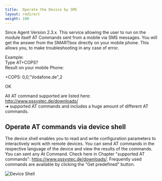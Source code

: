 ```yaml
---
title:  Operate the Device by SMS
layout: redirect
weight: 100
---
```

Since Agent Version 2.3.x. This service allowing the user to run on the module itself AT Commands sent from a mobile via SMS messages. You will get the answer from the SMARTbox directly on your mobile phone. This allows you, to make troubleshooting in any case of error.

Example:</br>
Type AT+COPS?</br>
Result on your mobile Phone:

+COPS: 0,0,"Vodafone.de",2

OK

All AT command supported are listed here: http://www.pssystec.de/downloads/ </br>
&#10140; supported AT commands and includes a huge amount of different AT commands.


## <a name="device-shell"></a>Operate AT commands via device shell 

The device shell enables you to read and write configuration parameters to interactively work with remote devices. You can send AT commands in the respective language of the device and view the results of the commands. You can sent any At Command. Check here in Chapter "supported AT commands": https://www.pssystec.de/downloads/. Frequently used commands are available by clicking the "Get predefined" button.

![Device Shell](/guides/images/devices/smartbox-io/device-shell.png)

